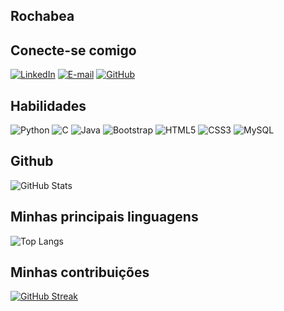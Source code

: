 ## Rochabea

## Conecte-se comigo
[![LinkedIn](https://img.shields.io/badge/LinkedIn-0077B5?style=for-the-badge&logo=linkedin&logoColor=white)](https://www.linkedin.com/in/beatrizrochadearaujo/)
[![E-mail](https://img.shields.io/badge/-Email-000?style=for-the-badge&logo=microsoft-outlook&logoColor=007BFF)](mailto:biarochaaraujo@gmail.com)
	[![GitHub](https://img.shields.io/badge/GitHub-100000?style=for-the-badge&logo=github&logoColor=white)](https://github.com/rochabea)

## Habilidades
![Python](https://img.shields.io/badge/python-3670A0?style=for-the-badge&logo=python&logoColor=ffdd54)
![C](https://img.shields.io/badge/C-00599C?style=for-the-badge&logo=c&logoColor=white)
![Java](https://img.shields.io/badge/java-%23ED8B00.svg?style=for-the-badge&logo=openjdk&logoColor=white)
![Bootstrap](https://img.shields.io/badge/-boostrap-0D1117?style=for-the-badge&logo=bootstrap&labelColor=0D1117)
![HTML5](https://img.shields.io/badge/HTML5-E34F26?style=for-the-badge&logo=html5&logoColor=white)
![CSS3](https://img.shields.io/badge/CSS3-1572B6?style=for-the-badge&logo=css3&logoColor=white)
![MySQL](https://img.shields.io/badge/MySQL-00000F?style=for-the-badge&logo=mysql&logoColor=white)



## Github
![GitHub Stats](https://github-readme-stats.vercel.app/api?username=rochabea&theme=transparent&bg_color=000&border_color=30A3DC&show_icons=true&icon_color=30A3DC&title_color=E94D5F&text_color=FFF)

## Minhas principais linguagens
![Top Langs](https://github-readme-stats-git-masterrstaa-rickstaa.vercel.app/api/top-langs/?username=rochabea&layout=compact&bg_color=000&border_color=30A3DC&title_color=E94D5F&text_color=FFF)

## Minhas contribuições
[![GitHub Streak](https://streak-stats.demolab.com?user=rochabea&theme=dark&hide_border=true&locale=pt_BR&date_format=M%20j%5B%2C%20Y%5D)](https://git.io/streak-stats)